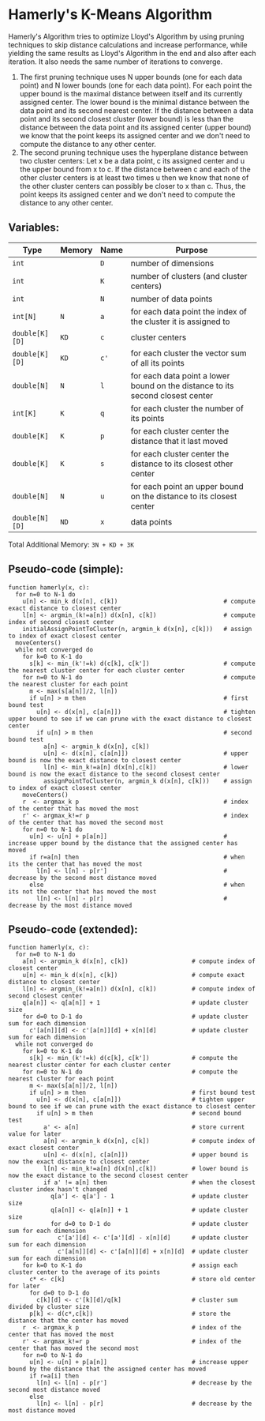 # Hamerly's K-Means Algorithm

Hamerly's Algorithm tries to optimize Lloyd's Algorithm by using pruning techniques to skip distance calculations and increase performance, while yielding the same results as Lloyd's Algorithm in the end and also after each iteration. It also needs the same number of iterations to converge.

1. The first pruning technique uses N upper bounds (one for each data point) and N lower bounds (one for each data point). For each point the upper bound is the maximal distance between itself and its currently assigned center. The lower bound is the minimal distance between the data point and its second nearest center. If the distance between a data point and its second closest cluster (lower bound) is less than the distance between the data point and its assigned center (upper bound) we know that the point keeps its assigned center and we don't need to compute the distance to any other center.
2. The second pruning technique uses the hyperplane distance between two cluster centers: Let x be a data point, c its assigned center and u the upper bound from x to c. If the distance between c and each of the other cluster centers is at least two times u then we know that none of the other cluster centers can possibly be closer to x than c. Thus, the point keeps its assigned center and we don't need to compute the distance to any other center.

## Variables:

| Type           | Memory | Name | Purpose                                                                        |
| -------------- | ------ | ---- | ------------------------------------------------------------------------------ |
| `int`          |        | `D`  | number of dimensions                                                           |
| `int`          |        | `K`  | number of clusters (and cluster centers)                                       |
| `int`          |        | `N`  | number of data points                                                          |
| `int[N]`       | `N`    | `a`  | for each data point the index of the cluster it is assigned to                 |
| `double[K][D]` | `KD`   | `c`  | cluster centers                                                                |
| `double[K][D]` | `KD`   | `c'` | for each cluster the vector sum of all its points                              |
| `double[N]`    | `N`    | `l`  | for each data point a lower bound on the distance to its second closest center |
| `int[K]`       | `K`    | `q`  | for each cluster the number of its points                                      |
| `double[K]`    | `K`    | `p`  | for each cluster center the distance that it last moved                        |
| `double[K]`    | `K`    | `s`  | for each cluster center the distance to its closest other center               |
| `double[N]`    | `N`    | `u`  | for each point an upper bound on the distance to its closest center            |
| `double[N][D]` | `ND`   | `x`  | data points                                                                    |

Total Additional Memory: `3N + KD + 3K`

## Pseudo-code (simple):

```
function hamerly(x, c):
  for n=0 to N-1 do
    u[n] <- min_k d(x[n], c[k])                              # compute exact distance to closest center
    l[n] <- argmin_(k!=a[n]) d(x[n], c[k])                   # compute index of second closest center
    initialAssignPointToCluster(n, argmin_k d(x[n], c[k]))   # assign to index of exact closest center
  moveCenters()
  while not converged do
    for k=0 to K-1 do
      s[k] <- min_(k'!=k) d(c[k], c[k'])                     # compute the nearest cluster center for each cluster center
    for n=0 to N-1 do                                        # compute the nearest cluster for each point
      m <- max(s[a[n]]/2, l[n])
      if u[n] > m then                                       # first bound test
        u[n] <- d(x[n], c[a[n]])                             # tighten upper bound to see if we can prune with the exact distance to closest center
        if u[n] > m then                                     # second bound test
          a[n] <- argmin_k d(x[n], c[k])
          u[n] <- d(x[n], c[a[n]])                           # upper bound is now the exact distance to closest center
          l[n] <- min_k!=a[n] d(x[n],c[k])                   # lower bound is now the exact distance to the second closest center
          assignPointToCluster(n, argmin_k d(x[n], c[k]))    # assign to index of exact closest center
    moveCenters()
    r  <- argmax_k p                                         # index of the center that has moved the most
    r' <- argmax_k!=r p                                      # index of the center that has moved the second most
    for n=0 to N-1 do
      u[n] <- u[n] + p[a[n]]                                 # increase upper bound by the distance that the assigned center has moved
      if r=a[n] then                                         # when its the center that has moved the most
        l[n] <- l[n] - p[r']                                 # decrease by the second most distance moved
      else                                                   # when its not the center that has moved the most
        l[n] <- l[n] - p[r]                                  # decrease by the most distance moved
```

## Pseudo-code (extended):

```
function hamerly(x, c):
  for n=0 to N-1 do
    a[n] <- argmin_k d(x[n], c[k])                  # compute index of closest center
    u[n] <- min_k d(x[n], c[k])                     # compute exact distance to closest center
    l[n] <- argmin_(k!=a[n]) d(x[n], c[k])          # compute index of second closest center
    q[a[n]] <- q[a[n]] + 1                          # update cluster size
    for d=0 to D-1 do                               # update cluster sum for each dimension
      c'[a[n]][d] <- c'[a[n]][d] + x[n][d]          # update cluster sum for each dimension
  while not converged do
    for k=0 to K-1 do
      s[k] <- min_(k'!=k) d(c[k], c[k'])            # compute the nearest cluster center for each cluster center
    for n=0 to N-1 do                               # compute the nearest cluster for each point
      m <- max(s[a[n]]/2, l[n])
      if u[n] > m then                              # first bound test
        u[n] <- d(x[n], c[a[n]])                    # tighten upper bound to see if we can prune with the exact distance to closest center
        if u[n] > m then                            # second bound test
          a' <- a[n]                                # store current value for later
          a[n] <- argmin_k d(x[n], c[k])            # compute index of exact closest center
          u[n] <- d(x[n], c[a[n]])                  # upper bound is now the exact distance to closest center
          l[n] <- min_k!=a[n] d(x[n],c[k])          # lower bound is now the exact distance to the second closest center
          if a' != a[n] then                        # when the closest cluster index hasn't changed
            q[a'] <- q[a'] - 1                      # update cluster size
            q[a[n]] <- q[a[n]] + 1                  # update cluster size
            for d=0 to D-1 do                       # update cluster sum for each dimension
              c'[a'][d] <- c'[a'][d] - x[n][d]      # update cluster sum for each dimension
              c'[a[n]][d] <- c'[a[n]][d] + x[n][d]  # update cluster sum for each dimension
    for k=0 to K-1 do                               # assign each cluster center to the average of its points
      c* <- c[k]                                    # store old center for later
      for d=0 to D-1 do
        c[k][d] <- c'[k][d]/q[k]                    # cluster sum divided by cluster size
      p[k] <- d(c*,c[k])                            # store the distance that the center has moved
    r  <- argmax_k p                                # index of the center that has moved the most
    r' <- argmax_k!=r p                             # index of the center that has moved the second most
    for n=0 to N-1 do
      u[n] <- u[n] + p[a[n]]                        # increase upper bound by the distance that the assigned center has moved
      if r=a[i] then
        l[n] <- l[n] - p[r']                        # decrease by the second most distance moved
      else
        l[n] <- l[n] - p[r]                         # decrease by the most distance moved
```
